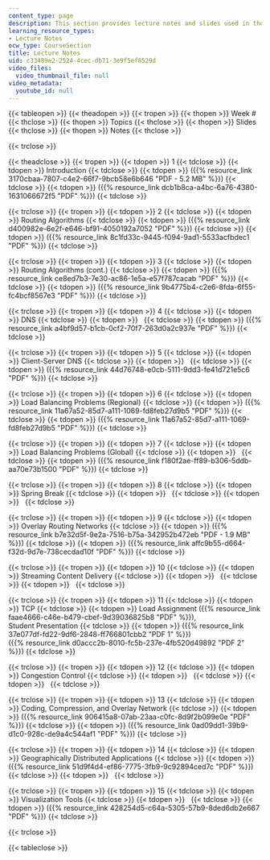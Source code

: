 ```yaml
---
content_type: page
description: This section provides lecture notes and slides used in the course.
learning_resource_types:
- Lecture Notes
ocw_type: CourseSection
title: Lecture Notes
uid: c33489e2-2524-4cec-db71-3e9f5ef8529d
video_files:
  video_thumbnail_file: null
video_metadata:
  youtube_id: null
---
```


{{< tableopen >}}
{{< theadopen >}}
{{< tropen >}}
{{< thopen >}}
Week #
{{< thclose >}}
{{< thopen >}}
Topics
{{< thclose >}}
{{< thopen >}}
Slides
{{< thclose >}}
{{< thopen >}}
Notes
{{< thclose >}}

{{< trclose >}}

{{< theadclose >}}
{{< tropen >}}
{{< tdopen >}}
1
{{< tdclose >}}
{{< tdopen >}}
Introduction
{{< tdclose >}}
{{< tdopen >}}
({{% resource_link 3170cbaa-7807-c4e2-66f7-9bcb58e6b646 "PDF - 5.2 MB" %}})
{{< tdclose >}}
{{< tdopen >}}
({{% resource_link dcb1b8ca-a4bc-6a76-4380-1631066672f5 "PDF" %}})
{{< tdclose >}}

{{< trclose >}}
{{< tropen >}}
{{< tdopen >}}
2
{{< tdclose >}}
{{< tdopen >}}
Routing Algorithms
{{< tdclose >}}
{{< tdopen >}}
({{% resource_link d400982e-6e2f-e646-bf91-4050192a7052 "PDF" %}})
{{< tdclose >}}
{{< tdopen >}}
({{% resource_link 8c1fd33c-9445-f094-9ad1-5533acfbdec1 "PDF" %}})
{{< tdclose >}}

{{< trclose >}}
{{< tropen >}}
{{< tdopen >}}
3
{{< tdclose >}}
{{< tdopen >}}
Routing Algorithms (cont.)
{{< tdclose >}}
{{< tdopen >}}
({{% resource_link ce8ed7b3-7e30-ac86-1e5a-e57f787cacab "PDF" %}})
{{< tdclose >}}
{{< tdopen >}}
({{% resource_link 9b4775b4-c2e6-8fda-6f55-fc4bcf8567e3 "PDF" %}})
{{< tdclose >}}

{{< trclose >}}
{{< tropen >}}
{{< tdopen >}}
4
{{< tdclose >}}
{{< tdopen >}}
DNS
{{< tdclose >}}
{{< tdopen >}}
 
{{< tdclose >}}
{{< tdopen >}}
({{% resource_link a4bf9d57-b1cb-0cf2-70f7-263d0a2c937e "PDF" %}})
{{< tdclose >}}

{{< trclose >}}
{{< tropen >}}
{{< tdopen >}}
5
{{< tdclose >}}
{{< tdopen >}}
Client-Server DNS
{{< tdclose >}}
{{< tdopen >}}
 
{{< tdclose >}}
{{< tdopen >}}
({{% resource_link 44d76748-e0cb-5111-9dd3-fe41d721e5c6 "PDF" %}})
{{< tdclose >}}

{{< trclose >}}
{{< tropen >}}
{{< tdopen >}}
6
{{< tdclose >}}
{{< tdopen >}}
Load Balancing Problems (Regional)
{{< tdclose >}}
{{< tdopen >}}
({{% resource_link 11a67a52-85d7-a111-1069-fd8feb27d9b5 "PDF" %}})
{{< tdclose >}}
{{< tdopen >}}
({{% resource_link 11a67a52-85d7-a111-1069-fd8feb27d9b5 "PDF" %}})
{{< tdclose >}}

{{< trclose >}}
{{< tropen >}}
{{< tdopen >}}
7
{{< tdclose >}}
{{< tdopen >}}
Load Balancing Problems (Global)
{{< tdclose >}}
{{< tdopen >}}
 
{{< tdclose >}}
{{< tdopen >}}
({{% resource_link f180f2ae-ff89-b306-5ddb-aa70e73b1500 "PDF" %}})
{{< tdclose >}}

{{< trclose >}}
{{< tropen >}}
{{< tdopen >}}
8
{{< tdclose >}}
{{< tdopen >}}
Spring Break
{{< tdclose >}}
{{< tdopen >}}
 
{{< tdclose >}}
{{< tdopen >}}
 
{{< tdclose >}}

{{< trclose >}}
{{< tropen >}}
{{< tdopen >}}
9
{{< tdclose >}}
{{< tdopen >}}
Overlay Routing Networks
{{< tdclose >}}
{{< tdopen >}}
({{% resource_link b7e32d5f-9e2a-7516-b75a-342952b472eb "PDF - 1.9 MB" %}})
{{< tdclose >}}
{{< tdopen >}}
({{% resource_link affc9b55-d664-f32d-9d7e-738cecdad10f "PDF" %}})
{{< tdclose >}}

{{< trclose >}}
{{< tropen >}}
{{< tdopen >}}
10
{{< tdclose >}}
{{< tdopen >}}
Streaming Content Delivery
{{< tdclose >}}
{{< tdopen >}}
 
{{< tdclose >}}
{{< tdopen >}}
 
{{< tdclose >}}

{{< trclose >}}
{{< tropen >}}
{{< tdopen >}}
11
{{< tdclose >}}
{{< tdopen >}}
TCP
{{< tdclose >}}
{{< tdopen >}}
Load Assignment ({{% resource_link faae4666-c46e-b479-cbef-9d39036825b8 "PDF" %}}),  
Student Presentation
{{< tdclose >}}
{{< tdopen >}}
({{% resource_link 37e077df-fd22-9df6-2848-ff766801cbb2 "PDF 1" %}})  
({{% resource_link d0accc2b-8010-fc5b-237e-4fb520d49892 "PDF 2" %}})
{{< tdclose >}}

{{< trclose >}}
{{< tropen >}}
{{< tdopen >}}
12
{{< tdclose >}}
{{< tdopen >}}
Congestion Control
{{< tdclose >}}
{{< tdopen >}}
 
{{< tdclose >}}
{{< tdopen >}}
 
{{< tdclose >}}

{{< trclose >}}
{{< tropen >}}
{{< tdopen >}}
13
{{< tdclose >}}
{{< tdopen >}}
Coding, Compression, and Overlay Network
{{< tdclose >}}
{{< tdopen >}}
({{% resource_link 906415a8-07ab-23aa-c0fc-8d9f2b099e0e "PDF" %}})
{{< tdclose >}}
{{< tdopen >}}
({{% resource_link 0ad09dd1-39b9-d1c0-928c-de9a4c544af1 "PDF" %}})
{{< tdclose >}}

{{< trclose >}}
{{< tropen >}}
{{< tdopen >}}
14
{{< tdclose >}}
{{< tdopen >}}
Geographically Distributed Applications
{{< tdclose >}}
{{< tdopen >}}
({{% resource_link 51d9f4d4-ef86-7775-3fb9-9c92894ced7c "PDF" %}})
{{< tdclose >}}
{{< tdopen >}}
 
{{< tdclose >}}

{{< trclose >}}
{{< tropen >}}
{{< tdopen >}}
15
{{< tdclose >}}
{{< tdopen >}}
Visualization Tools
{{< tdclose >}}
{{< tdopen >}}
 
{{< tdclose >}}
{{< tdopen >}}
({{% resource_link 428254d5-c64a-5305-57b9-8ded6db2e667 "PDF" %}})
{{< tdclose >}}

{{< trclose >}}

{{< tableclose >}}